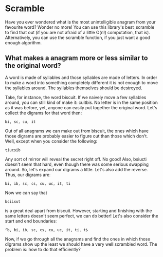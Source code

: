 Scramble
========

Have you ever wondered what is the most unintelligible anagram from your
favourite word? Wonder no more! You can use this library's best_scramble to
find that out (if you are not afraid of a little O(n!) computation, that is).
Alternatively, you can use the scramble function, if you just want a good enough
algorithm.

What makes a anagram more or less similar to the original word?
---------------------------------------------------------------

A word is made of syllables and those syllables are made of letters. In order to
make a word into something completely different it is not enough to move the
syllables around. The syllables themselves should be destroyed.

Take, for instance, the word biscuit. If we naively move a few syllables around,
you can still kind of make it: cuitbis. No letter is in the same position as it
was before, yet, anyone can easily put together the original word. Let's collect
the digrams for that word then:

    bi, sc, cu, it

Out of all anagrams we can make out from biscuit, the ones which have those
digrams are probably easier to figure out than those which don't. Well, except
when you consider the following:

    tiucsib

Any sort of mirror will reveal the secret right off. No good! Also, bsiucti
doesn't seem that hard, even though there was some serious swapping around. So,
let's expand our digrams a little. Let's also add the reverse. Thus, our digrams
are:

    bi, ib, sc, cs, cu, uc, it, ti

Now we can say that

    bciisut

is a great deal apart from biscuit. However, starting and finishing with the
same letters doesn't seem perfect, we can do better! Let's also consider the
start and end boundaries:

    ^b, bi, ib, sc, cs, cu, uc, it, ti, t$

Now, if we go through all the anagrams and find the ones in which those digrams
show up the least we should have a very well scrambled word. The problem is: how
to do that efficiently?
